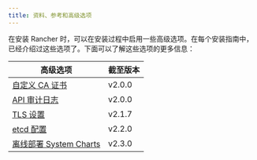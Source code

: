 ```yaml
---
title: 资料、参考和高级选项
---
```


在安装 Rancher 时，可以在安装过程中启用一些高级选项。在每个安装指南中，已经介绍过这些选项了。下面可以了解这些选项的更多信息：

| 高级选项                                                                        | 截至版本 |
| ------------------------------------------------------------------------------- | -------- |
| [自定义 CA 证书](/docs/installation/options/custom-ca-root-certificate/_index)  | v2.0.0   |
| [API 审计日志](/docs/installation/options/api-audit-log/_index)                 | v2.0.0   |
| [TLS 设置](/docs/installation/options/tls-settings/_index)                      | v2.1.7   |
| [etcd 配置](/docs/installation/options/etcd/_index)                             | v2.2.0   |
| [离线部署 System Charts](/docs/installation/options/local-system-charts/_index) | v2.3.0   |
